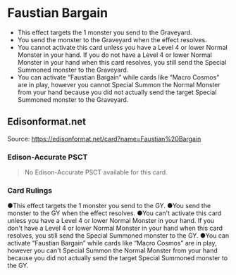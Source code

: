 # Faustian Bargain

*   This effect targets the 1 monster you send to the Graveyard.
*   You send the monster to the Graveyard when the effect resolves.
*   You cannot activate this card unless you have a Level 4 or lower Normal Monster in your hand. If you do not have a Level 4 or lower Normal Monster in your hand when this card resolves, you still send the Special Summoned monster to the Graveyard.
*   You can activate “Faustian Bargain” while cards like “Macro Cosmos” are in play, however you cannot Special Summon the Normal Monster from your hand because you did not actually send the target Special Summoned monster to the Graveyard.

## Edisonformat.net

Source: https://edisonformat.net/card?name=Faustian%20Bargain

### Edison-Accurate PSCT

> No Edison-Accurate PSCT available for this card.

### Card Rulings

●This effect targets the 1 monster you send to the GY.
●You send the monster to the GY when the effect resolves.
●You can't activate this card unless you have a Level 4 or lower Normal Monster in your hand. If you don't have a Level 4 or lower Normal Monster in your hand when this card resolves, you still send the Special Summoned monster to the GY.
●You can activate “Faustian Bargain” while cards like “Macro Cosmos” are in play, however you can't Special Summon the Normal Monster from your hand because you did not actually send the target Special Summoned monster to the GY.
            
